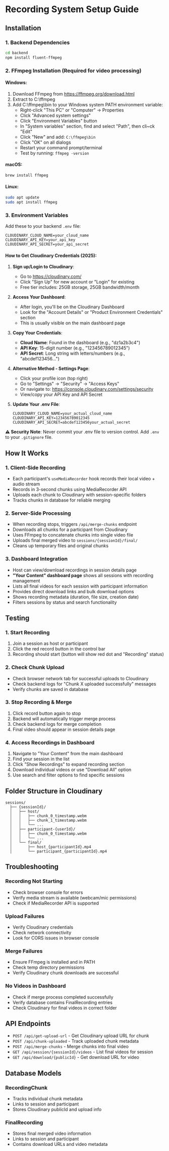 # Recording System Setup Guide

## Installation

### 1. Backend Dependencies
```bash
cd backend
npm install fluent-ffmpeg
```

### 2. FFmpeg Installation (Required for video processing)

#### Windows:
1. Download FFmpeg from https://ffmpeg.org/download.html
2. Extract to C:\ffmpeg
3. Add C:\ffmpeg\bin to your Windows system PATH environment variable:
   - Right-click "This PC" or "Computer" → Properties
   - Click "Advanced system settings"
   - Click "Environment Variables" button
   - In "System variables" section, find and select "Path", then cli~ck "Edit"
   - Click "New" and add: `C:\ffmpeg\bin`
   - Click "OK" on all dialogs
   - Restart your command prompt/terminal
   - Test by running: `ffmpeg -version`

#### macOS:
```bash
brew install ffmpeg
```

#### Linux:
```bash
sudo apt update
sudo apt install ffmpeg
```

### 3. Environment Variables
Add these to your backend `.env` file:
```env
CLOUDINARY_CLOUD_NAME=your_cloud_name
CLOUDINARY_API_KEY=your_api_key
CLOUDINARY_API_SECRET=your_api_secret
```

#### How to Get Cloudinary Credentials (2025):
1. **Sign up/Login to Cloudinary**:
   - Go to https://cloudinary.com/
   - Click "Sign Up" for new account or "Login" for existing
   - Free tier includes: 25GB storage, 25GB bandwidth/month

2. **Access Your Dashboard**:
   - After login, you'll be on the Cloudinary Dashboard
   - Look for the "Account Details" or "Product Environment Credentials" section
   - This is usually visible on the main dashboard page

3. **Copy Your Credentials**:
   - **Cloud Name**: Found in the dashboard (e.g., "dz1a2b3c4")
   - **API Key**: 15-digit number (e.g., "123456789012345")
   - **API Secret**: Long string with letters/numbers (e.g., "abcdef123456...")

4. **Alternative Method - Settings Page**:
   - Click your profile icon (top right)
   - Go to "Settings" → "Security" → "Access Keys"
   - Or navigate to: https://console.cloudinary.com/settings/security
   - View/copy your API Key and API Secret

5. **Update Your .env File**:
   ```env
   CLOUDINARY_CLOUD_NAME=your_actual_cloud_name
   CLOUDINARY_API_KEY=123456789012345
   CLOUDINARY_API_SECRET=abcdef123456your_actual_secret
   ```

**⚠️ Security Note**: Never commit your .env file to version control. Add `.env` to your `.gitignore` file.

## How It Works

### 1. Client-Side Recording
- Each participant's `useMediaRecorder` hook records their local video + audio stream
- Records in 3-second chunks using MediaRecorder API
- Uploads each chunk to Cloudinary with session-specific folders
- Tracks chunks in database for reliable merging

### 2. Server-Side Processing
- When recording stops, triggers `/api/merge-chunks` endpoint
- Downloads all chunks for a participant from Cloudinary
- Uses FFmpeg to concatenate chunks into single video file
- Uploads final merged video to `sessions/{sessionId}/final/`
- Cleans up temporary files and original chunks

### 3. Dashboard Integration
- Host can view/download recordings in session details page
- **"Your Content" dashboard page** shows all sessions with recording management
- Lists all final videos for each session with participant information
- Provides direct download links and bulk download options
- Shows recording metadata (duration, file size, creation date)
- Filters sessions by status and search functionality

## Testing

### 1. Start Recording
1. Join a session as host or participant
2. Click the red record button in the control bar
3. Recording should start (button will show red dot and "Recording" status)

### 2. Check Chunk Upload
- Check browser network tab for successful uploads to Cloudinary
- Check backend logs for "Chunk X uploaded successfully" messages
- Verify chunks are saved in database

### 3. Stop Recording & Merge
1. Click record button again to stop
2. Backend will automatically trigger merge process
3. Check backend logs for merge completion
4. Final video should appear in session details page

### 4. Access Recordings in Dashboard
1. Navigate to "Your Content" from the main dashboard
2. Find your session in the list
3. Click "Show Recordings" to expand recording section
4. Download individual videos or use "Download All" option
5. Use search and filter options to find specific sessions

## Folder Structure in Cloudinary
```
sessions/
  ├── {sessionId}/
  │   ├── host/
  │   │   ├── chunk_0_timestamp.webm
  │   │   ├── chunk_1_timestamp.webm
  │   │   └── ...
  │   ├── participant-{userId}/
  │   │   ├── chunk_0_timestamp.webm
  │   │   └── ...
  │   └── final/
  │       ├── host_{participantId}.mp4
  │       └── participant_{participantId}.mp4
```

## Troubleshooting

### Recording Not Starting
- Check browser console for errors
- Verify media stream is available (webcam/mic permissions)
- Check if MediaRecorder API is supported

### Upload Failures
- Verify Cloudinary credentials
- Check network connectivity
- Look for CORS issues in browser console

### Merge Failures
- Ensure FFmpeg is installed and in PATH
- Check temp directory permissions
- Verify Cloudinary chunk downloads are successful

### No Videos in Dashboard
- Check if merge process completed successfully
- Verify database contains FinalRecording entries
- Check Cloudinary for final videos in correct folder

## API Endpoints

- `POST /api/get-upload-url` - Get Cloudinary upload URL for chunk
- `POST /api/chunk-uploaded` - Track uploaded chunk metadata
- `POST /api/merge-chunks` - Merge chunks into final video
- `GET /api/session/{sessionId}/videos` - List final videos for session
- `GET /api/download/{publicId}` - Get download URL for video

## Database Models

### RecordingChunk
- Tracks individual chunk metadata
- Links to session and participant
- Stores Cloudinary publicId and upload info

### FinalRecording
- Stores final merged video information
- Links to session and participant
- Contains download URLs and video metadata
